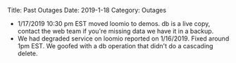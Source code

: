 Title: Past Outages
Date: 2019-1-18
Category: Outages

 * 1/17/2019 10:30 pm EST moved loomio to demos. db is a live copy, contact the web team if you're missing data we have it in a backup.
 * We had degraded service on loomio reported on 1/16/2019. Fixed around 1pm EST. We goofed with a db operation that didn't do a cascading delete.

